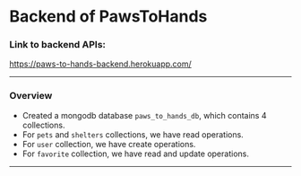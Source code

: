 # Backend of PawsToHands

### Link to backend APIs:  
https://paws-to-hands-backend.herokuapp.com/

---
### Overview
* Created a mongodb database `paws_to_hands_db`, which contains 4 collections.
* For `pets` and `shelters` collections, we have read operations.
* For `user` collection, we have create operations.
* For `favorite` collection, we have read and update operations.


---






